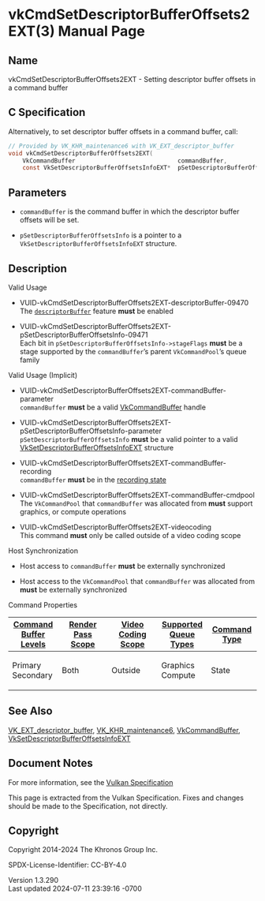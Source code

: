 # vkCmdSetDescriptorBufferOffsets2EXT(3) Manual Page

## Name

vkCmdSetDescriptorBufferOffsets2EXT - Setting descriptor buffer offsets
in a command buffer



## <a href="#_c_specification" class="anchor"></a>C Specification

Alternatively, to set descriptor buffer offsets in a command buffer,
call:

``` c
// Provided by VK_KHR_maintenance6 with VK_EXT_descriptor_buffer
void vkCmdSetDescriptorBufferOffsets2EXT(
    VkCommandBuffer                             commandBuffer,
    const VkSetDescriptorBufferOffsetsInfoEXT*  pSetDescriptorBufferOffsetsInfo);
```

## <a href="#_parameters" class="anchor"></a>Parameters

- `commandBuffer` is the command buffer in which the descriptor buffer
  offsets will be set.

- `pSetDescriptorBufferOffsetsInfo` is a pointer to a
  `VkSetDescriptorBufferOffsetsInfoEXT` structure.

## <a href="#_description" class="anchor"></a>Description

Valid Usage

- <a
  href="#VUID-vkCmdSetDescriptorBufferOffsets2EXT-descriptorBuffer-09470"
  id="VUID-vkCmdSetDescriptorBufferOffsets2EXT-descriptorBuffer-09470"></a>
  VUID-vkCmdSetDescriptorBufferOffsets2EXT-descriptorBuffer-09470  
  The <a
  href="https://registry.khronos.org/vulkan/specs/1.3-extensions/html/vkspec.html#features-descriptorBuffer"
  target="_blank" rel="noopener"><code>descriptorBuffer</code></a>
  feature **must** be enabled

- <a
  href="#VUID-vkCmdSetDescriptorBufferOffsets2EXT-pSetDescriptorBufferOffsetsInfo-09471"
  id="VUID-vkCmdSetDescriptorBufferOffsets2EXT-pSetDescriptorBufferOffsetsInfo-09471"></a>
  VUID-vkCmdSetDescriptorBufferOffsets2EXT-pSetDescriptorBufferOffsetsInfo-09471  
  Each bit in `pSetDescriptorBufferOffsetsInfo->stageFlags` **must** be
  a stage supported by the `commandBuffer`’s parent `VkCommandPool`’s
  queue family

Valid Usage (Implicit)

- <a
  href="#VUID-vkCmdSetDescriptorBufferOffsets2EXT-commandBuffer-parameter"
  id="VUID-vkCmdSetDescriptorBufferOffsets2EXT-commandBuffer-parameter"></a>
  VUID-vkCmdSetDescriptorBufferOffsets2EXT-commandBuffer-parameter  
  `commandBuffer` **must** be a valid
  [VkCommandBuffer](https://registry.khronos.org/vulkan/specs/1.3-extensions/man/html/VkCommandBuffer.html) handle

- <a
  href="#VUID-vkCmdSetDescriptorBufferOffsets2EXT-pSetDescriptorBufferOffsetsInfo-parameter"
  id="VUID-vkCmdSetDescriptorBufferOffsets2EXT-pSetDescriptorBufferOffsetsInfo-parameter"></a>
  VUID-vkCmdSetDescriptorBufferOffsets2EXT-pSetDescriptorBufferOffsetsInfo-parameter  
  `pSetDescriptorBufferOffsetsInfo` **must** be a valid pointer to a
  valid
  [VkSetDescriptorBufferOffsetsInfoEXT](https://registry.khronos.org/vulkan/specs/1.3-extensions/man/html/VkSetDescriptorBufferOffsetsInfoEXT.html)
  structure

- <a
  href="#VUID-vkCmdSetDescriptorBufferOffsets2EXT-commandBuffer-recording"
  id="VUID-vkCmdSetDescriptorBufferOffsets2EXT-commandBuffer-recording"></a>
  VUID-vkCmdSetDescriptorBufferOffsets2EXT-commandBuffer-recording  
  `commandBuffer` **must** be in the [recording
  state](#commandbuffers-lifecycle)

- <a
  href="#VUID-vkCmdSetDescriptorBufferOffsets2EXT-commandBuffer-cmdpool"
  id="VUID-vkCmdSetDescriptorBufferOffsets2EXT-commandBuffer-cmdpool"></a>
  VUID-vkCmdSetDescriptorBufferOffsets2EXT-commandBuffer-cmdpool  
  The `VkCommandPool` that `commandBuffer` was allocated from **must**
  support graphics, or compute operations

- <a href="#VUID-vkCmdSetDescriptorBufferOffsets2EXT-videocoding"
  id="VUID-vkCmdSetDescriptorBufferOffsets2EXT-videocoding"></a>
  VUID-vkCmdSetDescriptorBufferOffsets2EXT-videocoding  
  This command **must** only be called outside of a video coding scope

Host Synchronization

- Host access to `commandBuffer` **must** be externally synchronized

- Host access to the `VkCommandPool` that `commandBuffer` was allocated
  from **must** be externally synchronized

Command Properties

<table class="tableblock frame-all grid-all stretch">
<colgroup>
<col style="width: 20%" />
<col style="width: 20%" />
<col style="width: 20%" />
<col style="width: 20%" />
<col style="width: 20%" />
</colgroup>
<thead>
<tr>
<th class="tableblock halign-left valign-top"><a
href="#VkCommandBufferLevel">Command Buffer Levels</a></th>
<th class="tableblock halign-left valign-top"><a
href="#vkCmdBeginRenderPass">Render Pass Scope</a></th>
<th class="tableblock halign-left valign-top"><a
href="#vkCmdBeginVideoCodingKHR">Video Coding Scope</a></th>
<th class="tableblock halign-left valign-top"><a
href="#VkQueueFlagBits">Supported Queue Types</a></th>
<th class="tableblock halign-left valign-top"><a
href="#fundamentals-queueoperation-command-types">Command Type</a></th>
</tr>
</thead>
<tbody>
<tr>
<td class="tableblock halign-left valign-top"><p>Primary<br />
Secondary</p></td>
<td class="tableblock halign-left valign-top"><p>Both</p></td>
<td class="tableblock halign-left valign-top"><p>Outside</p></td>
<td class="tableblock halign-left valign-top"><p>Graphics<br />
Compute</p></td>
<td class="tableblock halign-left valign-top"><p>State</p></td>
</tr>
</tbody>
</table>

## <a href="#_see_also" class="anchor"></a>See Also

[VK_EXT_descriptor_buffer](https://registry.khronos.org/vulkan/specs/1.3-extensions/man/html/VK_EXT_descriptor_buffer.html),
[VK_KHR_maintenance6](https://registry.khronos.org/vulkan/specs/1.3-extensions/man/html/VK_KHR_maintenance6.html),
[VkCommandBuffer](https://registry.khronos.org/vulkan/specs/1.3-extensions/man/html/VkCommandBuffer.html),
[VkSetDescriptorBufferOffsetsInfoEXT](https://registry.khronos.org/vulkan/specs/1.3-extensions/man/html/VkSetDescriptorBufferOffsetsInfoEXT.html)

## <a href="#_document_notes" class="anchor"></a>Document Notes

For more information, see the <a
href="https://registry.khronos.org/vulkan/specs/1.3-extensions/html/vkspec.html#vkCmdSetDescriptorBufferOffsets2EXT"
target="_blank" rel="noopener">Vulkan Specification</a>

This page is extracted from the Vulkan Specification. Fixes and changes
should be made to the Specification, not directly.

## <a href="#_copyright" class="anchor"></a>Copyright

Copyright 2014-2024 The Khronos Group Inc.

SPDX-License-Identifier: CC-BY-4.0

Version 1.3.290  
Last updated 2024-07-11 23:39:16 -0700
